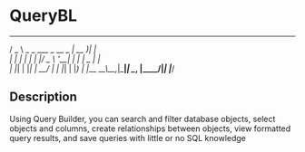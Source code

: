 # QueryBL


   ___                        ____  _     
  / _ \ _   _  ___ _ __ _   _| __ )| |    
 | | | | | | |/ _ \ '__| | | |  _ \| |    
 | |_| | |_| |  __/ |  | |_| | |_) | |___ 
  \__\_\\__,_|\___|_|   \__, |____/|_____|
                        |___/             

## Description

Using Query Builder, you can search and filter database objects, select objects and columns, create relationships between objects, view formatted query results, and save queries with little or no SQL knowledge

